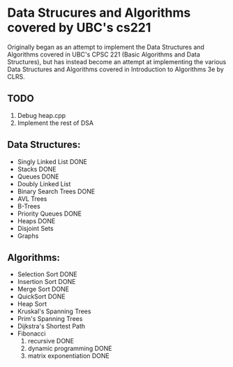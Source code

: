# Data Strucures and Algorithms covered by UBC's cs221

Originally began as an attempt to implement the Data Structures and Algorithms covered
in UBC's CPSC 221 (Basic Algorithms and Data Structures), but has instead become an 
attempt at implementing the various Data Structures and Algorithms covered in Introduction
to Algorithms 3e by CLRS.


## TODO
1. Debug heap.cpp
2. Implement the rest of DSA

## Data Structures:
- Singly Linked List        DONE
- Stacks                    DONE
- Queues                    DONE
- Doubly Linked List
- Binary Search Trees       DONE
- AVL Trees
- B-Trees
- Priority Queues           DONE
- Heaps                     DONE
- Disjoint Sets
- Graphs

## Algorithms:
- Selection Sort            DONE
- Insertion Sort            DONE
- Merge Sort                DONE
- QuickSort                 DONE
- Heap Sort
- Kruskal's Spanning Trees
- Prim's Spanning Trees
- Dijkstra's Shortest Path
- Fibonacci
  1. recursive              DONE
  2. dynamic programming    DONE
  3. matrix exponentiation  DONE
